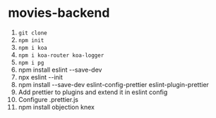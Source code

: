 # movies-backend

1. `git clone`
2. `npm init`
3. `npm i koa`
4. `npm i koa-router koa-logger`
5. `npm i pg`
6. npm install eslint --save-dev
7. npx eslint --init
8. npm install --save-dev eslint-config-prettier eslint-plugin-prettier
9. Add prettier to plugins and extend it in eslint config
10. Configure .prettier.js
11. npm install objection knex
